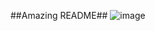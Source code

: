 ##Amazing README##
![image](https://github.com/n-uwayo/alu-web-development/assets/122350054/57aa8917-8fbd-4faf-b3b6-219942ef70a7)

